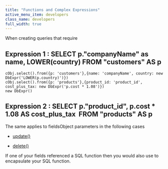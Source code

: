 ```yaml
---
title: "Functions and Complex Expressions"
active_menu_item: developers
class_name: developers
full_width: true
---
```



When creating queries that require

## Expression 1 : SELECT p."companyName" as name, LOWER(country) FROM "customers" AS p

    cObj.select().from({p: 'customers'},{name: 'companyName', country: new DbExpr('LOWER(p.country)')})
    cObj.select().from({p: 'products'},{product_id: 'product_id', cost_plus_tax: new DbExpr('p.cost * 1.08')})
    new DbExpr()
   

## Expression 2 : SELECT p."product\_id", p.cost \* 1.08 AS cost\_plus\_tax  FROM "products" AS p

The same applies to fieldsObject parameters in the following cases

 - [update()](../../../scripting-apis/server-side-api/ssj-object/database/update)

 - [delete()](../../../scripting-apis/server-side-api/ssj-object/database/delete)

If one of your fields referenced a SQL function then you would also use to encapsulate your SQL function.


